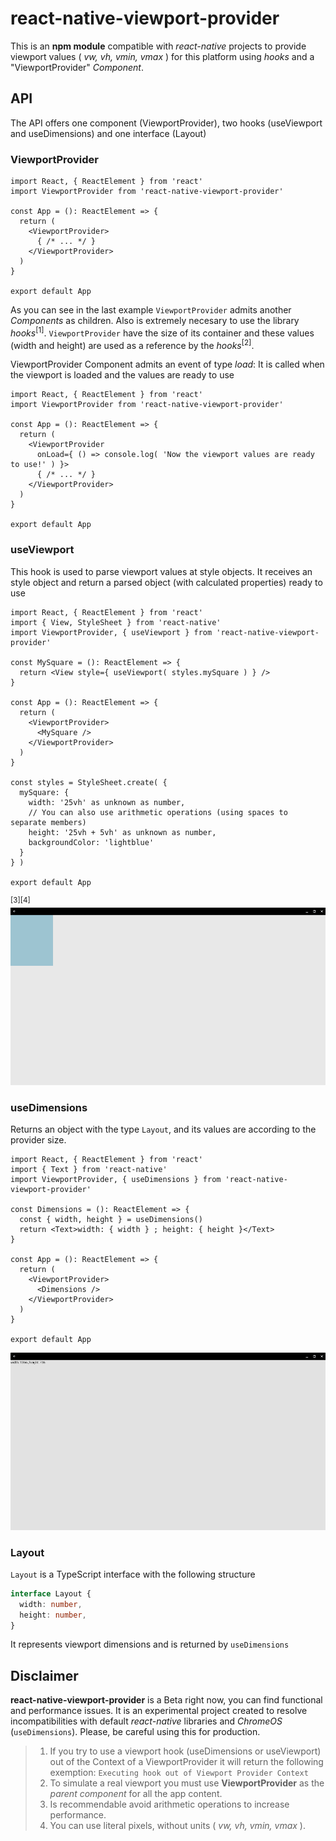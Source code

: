 # react-native-viewport-provider
This is an **npm module** compatible with *react-native* projects to provide viewport values ( *vw, vh, vmin, vmax* ) for this platform using *hooks* and a "ViewportProvider" *Component*.

## API
The API offers one component (ViewportProvider), two hooks (useViewport and useDimensions) and one interface (Layout)

### ViewportProvider
``` TSX
import React, { ReactElement } from 'react'
import ViewportProvider from 'react-native-viewport-provider'

const App = (): ReactElement => {
  return (
    <ViewportProvider>
      { /* ... */ }
    </ViewportProvider>
  )
}

export default App
```
As you can see in the last example `ViewportProvider` admits another *Components* as children. Also is extremely necesary to use the library *hooks*<sup>[1]</sup>. `ViewportProvider` have the size of its container and these values (width and height) are used as a reference by the *hooks*<sup>[2]</sup>.

ViewportProvider Component admits an event of type *load*: It is called when the viewport is loaded and the values are ready to use
``` TSX
import React, { ReactElement } from 'react'
import ViewportProvider from 'react-native-viewport-provider'

const App = (): ReactElement => {
  return (
    <ViewportProvider
      onLoad={ () => console.log( 'Now the viewport values are ready to use!' ) }>
      { /* ... */ }
    </ViewportProvider>
  )
}

export default App
```

### useViewport
This hook is used to parse viewport values at style objects. It receives an style object and return a parsed object (with calculated properties) ready to use
``` TSX
import React, { ReactElement } from 'react'
import { View, StyleSheet } from 'react-native'
import ViewportProvider, { useViewport } from 'react-native-viewport-provider'

const MySquare = (): ReactElement => {
  return <View style={ useViewport( styles.mySquare ) } />
}

const App = (): ReactElement => {
  return (
    <ViewportProvider>
      <MySquare />
    </ViewportProvider>
  )
}

const styles = StyleSheet.create( {
  mySquare: {
    width: '25vh' as unknown as number,
    // You can also use arithmetic operations (using spaces to separate members)
    height: '25vh + 5vh' as unknown as number,
    backgroundColor: 'lightblue'
  }
} )

export default App
```
<sup>[3][4]</sup>
![useViewport Example](readme_media/use-viewport_example.png 'useViewport Example')

### useDimensions
Returns an object with the type `Layout`, and its values are according to the provider size.
``` TSX
import React, { ReactElement } from 'react'
import { Text } from 'react-native'
import ViewportProvider, { useDimensions } from 'react-native-viewport-provider'

const Dimensions = (): ReactElement => {
  const { width, height } = useDimensions()
  return <Text>width: { width } ; height: { height }</Text>
}

const App = (): ReactElement => {
  return (
    <ViewportProvider>
      <Dimensions />
    </ViewportProvider>
  )
}

export default App
```
![useDimensions Example](readme_media/use-dimensions_example.png 'useDimensions Example')

### Layout
`Layout` is a TypeScript interface with the following structure
``` typescript
interface Layout {
  width: number,
  height: number,
}
```
It represents viewport dimensions and is returned by ```useDimensions```

## Disclaimer
**react-native-viewport-provider** is a Beta right now, you can find functional and performance issues. It is an experimental project created to resolve incompatibilities with default *react-native* libraries and *ChromeOS* (`useDimensions`). Please, be careful using this for production.

> 1. If you try to use a viewport hook (useDimensions or useViewport) out of the Context of a ViewportProvider it will return the following exemption: `Executing hook out of Viewport Provider Context`
> 2. To simulate a real viewport you must use **ViewportProvider** as the *parent component* for all the app content.
> 3. Is recommendable avoid arithmetic operations to increase performance.
> 4. You can use literal pixels, without units ( *vw, vh, vmin, vmax* ).